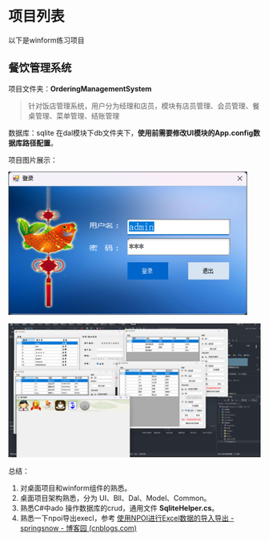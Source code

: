 # 项目列表

以下是winform练习项目





## 餐饮管理系统

项目文件夹：**OrderingManagementSystem**
> 针对饭店管理系统，用户分为经理和店员，模块有店员管理、会员管理、餐桌管理、菜单管理、结账管理

数据库：sqlite 在dal模块下db文件夹下，**使用前需要修改UI模块的App.config数据库路径配置**。

项目图片展示：

![Oms_login_2023-06-24_18-26-53](assert/Oms_login_2023-06-24_18-26-53.png)

![Oms_main_2023-06-24_19-04-05](assert/Oms_main_2023-06-24_19-04-05.png)



总结：

1. 对桌面项目和winform组件的熟悉。
2. 桌面项目架构熟悉，分为 UI、Bll、Dal、Model、Common。
3. 熟悉C#中ado 操作数据库的crud，通用文件 **SqliteHelper.cs**。
4. 熟悉一下npoi导出execl，参考 [使用NPOI进行Excel数据的导入导出 - springsnow - 博客园 (cnblogs.com)](https://www.cnblogs.com/springsnow/p/13123912.html)

